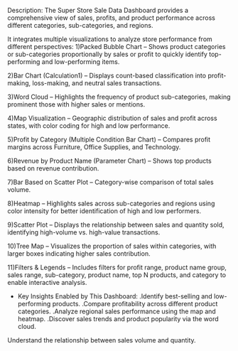 Description:
The Super Store Sale Data Dashboard provides a comprehensive view of sales, profits, and product performance across different categories, sub-categories, and regions.

It integrates multiple visualizations to analyze store performance from different perspectives:
1)Packed Bubble Chart – Shows product categories or sub-categories proportionally by sales or profit to quickly identify top-performing and low-performing items.

2)Bar Chart (Calculation1) – Displays count-based classification into profit-making, loss-making, and neutral sales transactions.

3)Word Cloud – Highlights the frequency of product sub-categories, making prominent those with higher sales or mentions.

4)Map Visualization – Geographic distribution of sales and profit across states, with color coding for high and low performance.

5)Profit by Category (Multiple Condition Bar Chart) – Compares profit margins across Furniture, Office Supplies, and Technology.

6)Revenue by Product Name (Parameter Chart) – Shows top products based on revenue contribution.

7)Bar Based on Scatter Plot – Category-wise comparison of total sales volume.

8)Heatmap – Highlights sales across sub-categories and regions using color intensity for better identification of high and low performers.

9)Scatter Plot – Displays the relationship between sales and quantity sold, identifying high-volume vs. high-value transactions.

10)Tree Map – Visualizes the proportion of sales within categories, with larger boxes indicating higher sales contribution.

11)Filters & Legends – Includes filters for profit range, product name group, sales range, sub-category, product name, top N products, and category to enable interactive analysis.

* Key Insights Enabled by This Dashboard:
.Identify best-selling and low-performing products.
.Compare profitability across different product categories.
.Analyze regional sales performance using the map and heatmap.
.Discover sales trends and product popularity via the word cloud.

Understand the relationship between sales volume and quantity.

